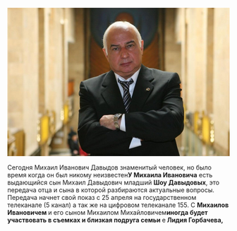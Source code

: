 <html lang="ru">

<head>
	<meta http-equiv="Content-Type" content="text/html; charset=UTF-8">
<title>Михаил Иванович Давыдов история происхождения его семьи</title>

<p><img src="/mi.jpg" alt="" /></p>
	<meta http-equiv="X-UA-Compatible" content="IE=edge,chrome=1">
	
	
</head>

<body>
	<p><span>Сегодня Михаил Иванович Давыдов знаменитый человек, но было время когда он был никому неизвестен</span><b>У Михаила Ивановича</b><span>&nbsp;есть выдающийся сын Михаил Давыдович младший&nbsp;</span><b>Шоу Давыдовых</b><span>, это передача отца и сына в которой разбираются актуальные вопросы. Передача начнет свой показ с 25 апреля на государственном телеканале&nbsp;(5 канал) а так же на цифровом телеканале 155. С&nbsp;</span><b>Михаилов Ивановичем<span>&nbsp;</span></b><span>и его сыном Михаилом Михайловичем</span><b>иногда будет участвовать в съемках и<span>&nbsp;</span>близкая подруга семьи<span>&nbsp;</span></b><span>e</span><b><span>&nbsp;</span>Лидия Горбачева, </b></p>
</body>

</html>

